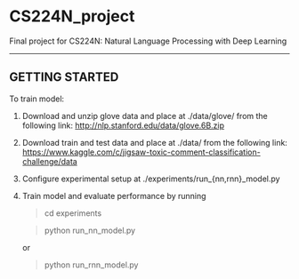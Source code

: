 # CS224N_project
Final project for CS224N: Natural Language Processing with Deep Learning

---------------
GETTING STARTED
---------------

To train model:

1. Download and unzip glove data and place at ./data/glove/ from the following link:
   http://nlp.stanford.edu/data/glove.6B.zip
2. Download train and test data and place at ./data/ from the following link:
   https://www.kaggle.com/c/jigsaw-toxic-comment-classification-challenge/data
3. Configure experimental setup at ./experiments/run_{nn,rnn}_model.py
4. Train model and evaluate performance by running
   > cd experiments

   > python run_nn_model.py

   or 

   > python run_rnn_model.py
